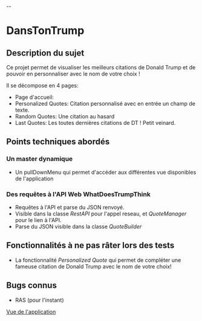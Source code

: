 --

# DansTonTrump

## Description du sujet

Ce projet permet de visualiser les meilleurs citations de Donald Trump et de pouvoir en personnaliser avec le nom de votre choix ! 

Il se décompose en 4 pages:

- Page d'accueil:
- Personalized Quotes: Citation personnalisé avec en entrée un champ de texte.
- Random Quotes: Une citation au hasard
- Last Quotes: Les toutes dernières citations de DT ! Petit veinard.

## Points techniques abordés

### Un master dynamique

- Un pullDownMenu qui permet d'accéder aux différentes vue disponibles de l'application

### Des requêtes à l'API Web WhatDoesTrumpThink

- Requêtes à l'API et parse du JSON renvoyé.
- Visible dans la classe *RestAPI* pour l'appel reseau, et *QuoteManager* pour
le lien à l'API. 
- Parse du JSON visible dans la classe *QuoteBuilder*

## Fonctionnalités à ne pas râter lors des tests

- La fonctionnalité *Personalized Quote* qui permet de compléter une fameuse citation de Donald Trump avec le nom de votre choix!

## Bugs connus

* RAS (pour l'instant)

[Vue de l'application](doc/DTTmockupPDF.pdf)

